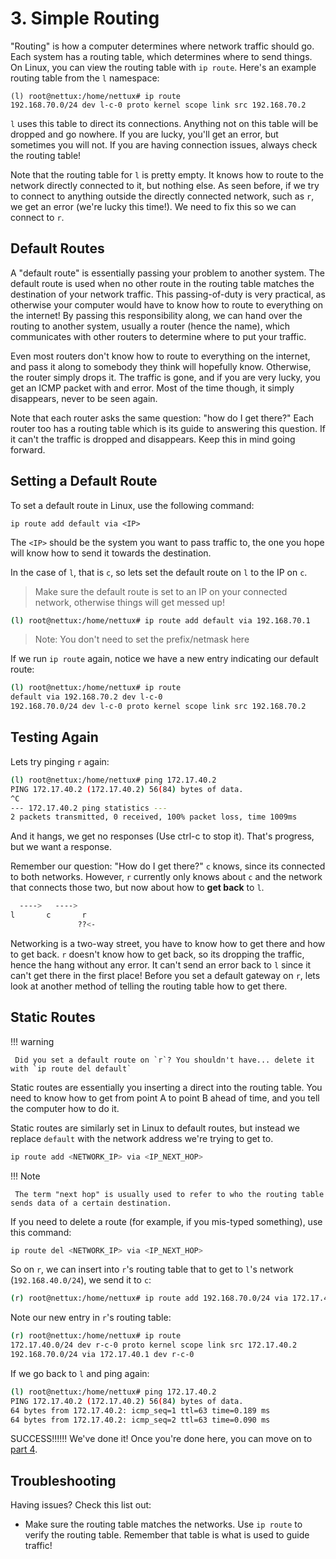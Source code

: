 # 3. Simple Routing

"Routing" is how a computer determines where network traffic should go. Each system has a routing table, which determines where to send things. On Linux, you can view the routing table with `ip route`. Here's an example routing table from the `l` namespace:

``` shell
(l) root@nettux:/home/nettux# ip route
192.168.70.0/24 dev l-c-0 proto kernel scope link src 192.168.70.2 
```

`l` uses this table to direct its connections. Anything not on this table will be dropped and go nowhere. If you are lucky, you'll get an error, but sometimes you will not. If you are having connection issues, always check the routing table!

Note that the routing table for `l` is pretty empty. It knows how to route to the network directly connected to it, but nothing else. As seen before, if we try to connect to anything outside the directly connected network, such as `r`, we get an error (we're lucky this time!). We need to fix this so we can connect to `r`.

## Default Routes

A "default route" is essentially passing your problem to another system. The default route is used when no other route in the routing table matches the destination of your network traffic. This passing-of-duty is very practical, as otherwise your computer would have to know how to route to everything on the internet! By passing this responsibility along, we can hand over the routing to another system, usually a router (hence the name), which communicates with other routers to determine where to put your traffic.

Even most routers don't know how to route to everything on the internet, and pass it along to somebody they think will hopefully know. Otherwise, the router simply drops it. The traffic is gone, and if you are very lucky, you get an ICMP packet with and error. Most of the time though, it simply disappears, never to be seen again.

Note that each router asks the same question: "how do I get there?" Each router too has a routing table which is its guide to answering this question. If it can't the traffic is dropped and disappears. Keep this in mind going forward.

## Setting a Default Route

To set a default route in Linux, use the following command:

``` shell
ip route add default via <IP>
```

The `<IP>` should be the system you want to pass traffic to, the one you hope will know how to send it towards the destination.

In the case of `l`, that is `c`, so lets set the default route on `l` to the IP on `c`.

> Make sure the default route is set to an IP on your connected network, otherwise things will get messed up!

``` bash
(l) root@nettux:/home/nettux# ip route add default via 192.168.70.1
```

> Note: You don't need to set the prefix/netmask here

If we run `ip route` again, notice we have a new entry indicating our default route:

``` bash
(l) root@nettux:/home/nettux# ip route
default via 192.168.70.2 dev l-c-0 
192.168.70.0/24 dev l-c-0 proto kernel scope link src 192.168.70.2 
```

## Testing Again

Lets try pinging `r` again:

``` bash
(l) root@nettux:/home/nettux# ping 172.17.40.2
PING 172.17.40.2 (172.17.40.2) 56(84) bytes of data.
^C
--- 172.17.40.2 ping statistics ---
2 packets transmitted, 0 received, 100% packet loss, time 1009ms
```

And it hangs, we get no responses (Use ctrl-c to stop it). That's progress, but we want a response.

Remember our question: "How do I get there?" `c` knows, since its connected to both networks. However, `r` currently only knows about `c` and the network that connects those two, but now about how to **get back** to `l`.

``` bash
  ---->   ---->
l       c       r
               ??<-
```

Networking is a two-way street, you have to know how to get there and how to get back. `r` doesn't know how to get back, so its dropping the traffic, hence the hang without any error. It can't send an error back to `l` since it can't get there in the first place! Before you set a default gateway on `r`, lets look at another method of telling the routing table how to get there.

## Static Routes

!!! warning

     Did you set a default route on `r`? You shouldn't have... delete it with `ip route del default`

Static routes are essentially you inserting a direct into the routing table. You need to know how to get from point A to point B ahead of time, and you tell the computer how to do it.

Static routes are similarly set in Linux to default routes, but instead we replace `default` with the network address we're trying to get to.

``` bash
ip route add <NETWORK_IP> via <IP_NEXT_HOP>
```

!!! Note

     The term "next hop" is usually used to refer to who the routing table sends data of a certain destination.

If you need to delete a route (for example, if you mis-typed something), use this command:

``` bash
ip route del <NETWORK_IP> via <IP_NEXT_HOP>
```

So on `r`, we can insert into `r`'s routing table that to get to `l`'s network (`192.168.40.0/24`), we send it to `c`:

``` bash
(r) root@nettux:/home/nettux# ip route add 192.168.70.0/24 via 172.17.40.1
```

Note our new entry in `r`'s routing table:

``` bash
(r) root@nettux:/home/nettux# ip route
172.17.40.0/24 dev r-c-0 proto kernel scope link src 172.17.40.2 
192.168.70.0/24 via 172.17.40.1 dev r-c-0 
```

If we go back to `l` and ping again:

``` bash
(l) root@nettux:/home/nettux# ping 172.17.40.2
PING 172.17.40.2 (172.17.40.2) 56(84) bytes of data.
64 bytes from 172.17.40.2: icmp_seq=1 ttl=63 time=0.189 ms
64 bytes from 172.17.40.2: icmp_seq=2 ttl=63 time=0.090 ms
```

SUCCESS!!!!!! We've done it! Once you're done here, you can move on to [part 4](4-iptables.md).

## Troubleshooting

Having issues? Check this list out:

- Make sure the routing table matches the networks. Use `ip route` to verify the routing table. Remember that table is what is used to guide traffic!
